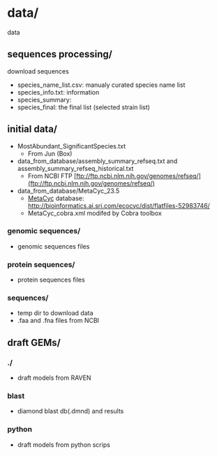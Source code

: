 # data/
data

## sequences processing/

download  sequences
- species_name_list.csv: manualy curated species name list
- species_info.txt: information
- species_summary:
- species_final: the final list (selected strain list)

## initial data/
- MostAbundant_SignificantSpecies.txt
  - From Jun (Box)
- data_from_database/assembly_summary_refseq.txt and assembly_summary_refseq_historical.txt
  - From NCBI FTP [ftp://ftp.ncbi.nlm.nih.gov/genomes/refseq/](ftp://ftp.ncbi.nlm.nih.gov/genomes/refseq/)
- data_from_database/MetaCyc_23.5
  - [MetaCyc](https://metacyc.org/) database: http://bioinformatics.ai.sri.com/ecocyc/dist/flatfiles-52983746/
  - MetaCyc_cobra.xml modifed by Cobra toolbox

### genomic sequences/
- genomic sequences files

### protein sequences/
- protein sequences files

### sequences/
- temp dir to download data
- .faa and .fna files from NCBI

## draft GEMs/

### ./
- draft models from RAVEN
### blast
- diamond blast db(.dmnd) and results

### python
- draft models from python scrips
